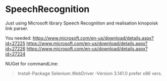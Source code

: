 # SpeechRecognition
Just using Microsoft library Speech Recognition and realisation kinopoisk link parser.

You needed:
https://www.microsoft.com/en-us/download/details.aspx?id=27225
https://www.microsoft.com/en-us/download/details.aspx?id=27226
https://www.microsoft.com/en-us/download/details.aspx?id=27224

NUGet for commandLine:
> Install-Package Selenium.WebDriver -Version 3.141.0
prefer x86 vers.
